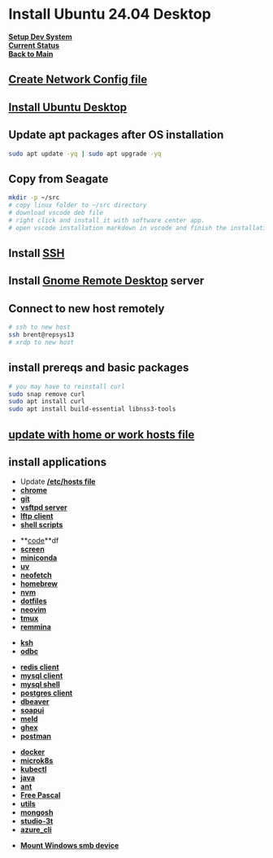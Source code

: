 # Install Ubuntu 24.04 Desktop

**[Setup Dev System](../../development/report_system/setup_dev_system/setup_dev_system.md)**\
**[Current Status](../../development/status/weekly/current_status.md)**\
**[Back to Main](../../README.md)**

## **[Create Network Config file](./network_config.md)**

## **[Install Ubuntu Desktop](https://ubuntu.com/tutorials/install-ubuntu-desktop)**

## Update apt packages after OS installation

```bash
sudo apt update -yq | sudo apt upgrade -yq
```

## Copy from Seagate

```bash
mkdir -p ~/src
# copy linux folder to ~/src directory
# download vscode deb file
# right click and install it with software center app.
# open vscode installation markdown in vscode and finish the installation.

```

## Install **[SSH](../q_z/ssh/ssh-server.md)**

## Install **[Gnome Remote Desktop](https://gitlab.gnome.org/GNOME/gnome-remote-desktop)** server

## Connect to new host remotely

```bash
# ssh to new host
ssh brent@repsys13
# xrdp to new host
```

## install prereqs and basic packages

```bash
# you may have to reinstall curl
sudo snap remove curl
sudo apt install curl
sudo apt install build-essential libnss3-tools
```

## **[update with home or work hosts file](../e_j/hosts/)**

## install applications

- Update **[/etc/hosts file](../e_j/hosts/)**
- **[chrome](../a_d/chrome/install.md)**
- **[git](../e_j/git/git.md)**
- **[vsftpd server](../q_z/vsftpd/vsftpd-server.md)**
- **[lftp client](../k_p/lftp/lftp_client.md)**
- **[shell scripts](../../volumes/shell_scripts/install_shell_scripts.md)**
<!-- **[pass](../pass/pass.md)**  -->
- **[code](../a_d/code/code.md)**df
- **[screen](../q_z/screen/install-screen.md)**
- **[miniconda](../a_d/conda/miniconda-install.md)**
- **[uv](../k_p/python/uv/uv-install.md)**
- **[neofetch](../k_p/neofetch/install-neofetch.md)**
- **[homebrew](../e_j/homebrew/homebrew-install.md)**
- **[nvm](../k_p/nvm/install-node-version-manager.md)**
- **[dotfiles](../a_d/dotfiles/install-dotfiles.md)**
- **[neovim](../k_p/neovim/install-neovim.md)**
- **[tmux](../q_z/tmux/tmux.md)**
- **[remmina](../q_z/remmina/remmina_install.md)**
<!-- cron -- this is already installed on ubuntu 22.04 -->
<!-- email - check in reports docker file was part of pipeline  -->
- **[ksh](../k_p/ksh/ksh_install.md)**
- **[odbc](../k_p/odbc/install-ubuntu.md)**
<!-- # I don't think I need an older version for because I don't install a local version of mongodb and conda can install an older ssl if needed for pysoap -->
<!-- ssl -- older ssl for mongodb and pysoap. -->
<!-- openssl -->
<!-- - **[ssh client](../q_z/ssh/ssh-client.md)** should already be installed-->

- **[redis client](../q_z/redis/redis_client_install.md)**
- **[mysql client](../k_p/mysql/mysql-client.md)**
- **[mysql shell](../k_p/mysql/mysql-shell.md)**
- **[postgres client](../k_p/postgres/psql/psql-install.md)**
- **[dbeaver](../a_d/dbeaver/dbeaver.md)**
- **[soapui](../q_z/soapui/soapui_install.md)**
- **[meld](../k_p/meld/meld_install.md)**
- **[ghex](../e_j/ghex/ghex_install.md)**
- **[postman](../k_p/postman/postman-install.md)**
<!-- gnome system monitor - System monitor was already installed on ubuntu 22.04 -->
<!-- teams standalone app not supported in Linux use web app teams.microsoft.com/v2 instead  -->
- **[docker](../a_d/docker/install.md)**
- **[microk8s](../../k8s/microk8s_1.28_install.md)**
- **[kubectl](../../k8s/kubectl-install.md)**
- **[java](../e_j/java/java.md)**
- **[ant](../a_d/ant/ant-install.md)**
- **[Free Pascal](../k_p/pascal/free_pascal-install.md)**
- **[utils](../q_z/utils/utils-install.md)**
- **[mongosh](../k_p/mongosh/install-mongosh.md)**
- **[studio-3t](../q_z/studio-3t/studio-3t-intall.md)**
- **[azure_cli](../a_d/azure/azure_cli.md)**
<!-- Only do this if you need to mount old qnap or a Windows drive -->
- **[Mount Windows smb device](../q_z/smb/mount-smb.md)**
